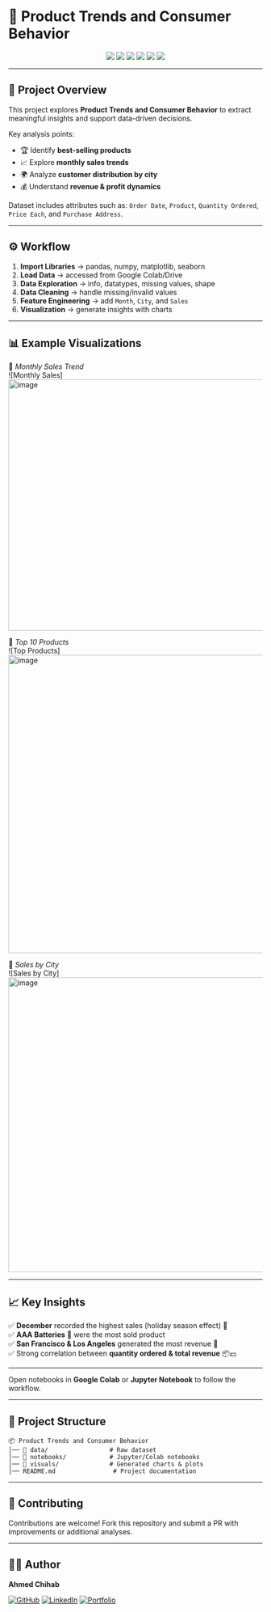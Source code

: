 
# 🛒 Product Trends and Consumer Behavior  

<p align="center">
  <img src="https://img.shields.io/badge/Python-3.8%2B-blue?logo=python" />
  <img src="https://img.shields.io/badge/Pandas-Data%20Analysis-yellow?logo=pandas" />
  <img src="https://img.shields.io/badge/NumPy-Numerical-lightgrey?logo=numpy" />
  <img src="https://img.shields.io/badge/Matplotlib-Visualization-green?logo=matplotlib" />
  <img src="https://img.shields.io/badge/Seaborn-Data%20Insights-orange?logo=seaborn" />
  <img src="https://img.shields.io/badge/Google%20Colab-Cloud%20Notebook-blue?logo=googlecolab" />
</p>

---

## 📌 Project Overview  
This project explores **Product Trends and Consumer Behavior** to extract meaningful insights and support data-driven decisions.  

Key analysis points:  
- 🏆 Identify **best-selling products**  
- 📈 Explore **monthly sales trends**  
- 🌍 Analyze **customer distribution by city**  
- 💰 Understand **revenue & profit dynamics**  

Dataset includes attributes such as: `Order Date`, `Product`, `Quantity Ordered`, `Price Each`, and `Purchase Address`.  

---

## ⚙️ Workflow  

1. **Import Libraries** → pandas, numpy, matplotlib, seaborn  
2. **Load Data** → accessed from Google Colab/Drive  
3. **Data Exploration** → info, datatypes, missing values, shape  
4. **Data Cleaning** → handle missing/invalid values  
5. **Feature Engineering** → add `Month`, `City`, and `Sales`  
6. **Visualization** → generate insights with charts  

---

## 📊 Example Visualizations  

📌 *Monthly Sales Trend*  
![Monthly Sales]
<img width="1015" height="497" alt="image" src="https://github.com/user-attachments/assets/7ea0f6eb-708b-449a-9a67-6ee68ec41acf" />  

📌 *Top 10 Products*  
![Top Products]
<img width="1584" height="590" alt="image" src="https://github.com/user-attachments/assets/358d888a-6be4-4236-a6cd-9ce1db876926" />

📌 *Sales by City*  
![Sales by City]
<img width="1183" height="583" alt="image" src="https://github.com/user-attachments/assets/f6ad948d-5c74-4f09-836a-43499de48fa1" />  

---

## 📈 Key Insights  

✅ **December** recorded the highest sales (holiday season effect) 🎄  
✅ **AAA Batteries** 🔋 were the most sold product  
✅ **San Francisco & Los Angeles** generated the most revenue 🌆  
✅ Strong correlation between **quantity ordered & total revenue** 📦💵  

---



Open notebooks in **Google Colab** or **Jupyter Notebook** to follow the workflow.

---

## 📂 Project Structure

```
📦 Product Trends and Consumer Behavior 
│── 📁 data/                 # Raw dataset
│── 📁 notebooks/            # Jupyter/Colab notebooks
│── 📁 visuals/              # Generated charts & plots
│── README.md                # Project documentation
```

---

## 🤝 Contributing

Contributions are welcome! Fork this repository and submit a PR with improvements or additional analyses.

---


## 👨‍💻 Author  

**Ahmed Chihab**  

[![GitHub](https://img.shields.io/badge/GitHub-000?style=for-the-badge&logo=github&logoColor=white)](https://github.com/ahmedchihab)
[![LinkedIn](https://img.shields.io/badge/LinkedIn-0A66C2?style=for-the-badge&logo=linkedin&logoColor=white)](https://www.linkedin.com/in/ahmed-chihab)
[![Portfolio](https://img.shields.io/badge/Portfolio-FF7139?style=for-the-badge&logo=firefox&logoColor=white)](https://datascienceportfol.io/ahmedchihab)


